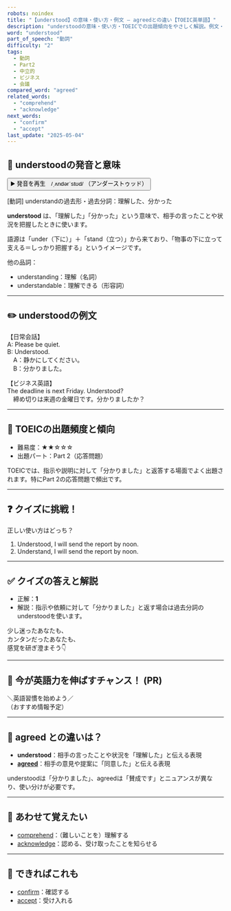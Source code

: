 ```yaml
---
robots: noindex
title: "【understood】の意味・使い方・例文 ― agreedとの違い【TOEIC英単語】"
description: "understoodの意味・使い方・TOEICでの出題傾向をやさしく解説。例文・クイズ付きでagreedとの違いもわかりやすく学べます。"
word: "understood"
part_of_speech: "動詞"
difficulty: "2"
tags:
  - 動詞
  - Part2
  - 中立的
  - ビジネス
  - 会議
compared_word: "agreed"
related_words:
  - "comprehend"
  - "acknowledge"
next_words:
  - "confirm"
  - "accept"
last_update: "2025-05-04"
---
```


## 🔰 understoodの発音と意味

<button class="play-audio" onclick="playTTS('understood')">
  <span class="play-audio-main">
    ▶️ 発音を再生　/ˌʌndərˈstʊd/
  </span>
  <span class="play-audio-sub">
    （アンダーストゥッド）
  </span>
</button>

[動詞] understandの過去形・過去分詞：理解した、分かった

**understood** は、「理解した」「分かった」という意味で、相手の言ったことや状況を把握したときに使います。

語源は「under（下に）」＋「stand（立つ）」から来ており、「物事の下に立って支える＝しっかり把握する」というイメージです。

他の品詞：  
- understanding：理解（名詞）
- understandable：理解できる（形容詞）

---

## ✏️ understoodの例文

【日常会話】  
A: Please be quiet.  
B: Understood.  
　A：静かにしてください。  
　B：分かりました。

【ビジネス英語】  
The deadline is next Friday. Understood?  
　締め切りは来週の金曜日です。分かりましたか？

---

## 🎯 TOEICの出題頻度と傾向

- 難易度：★★☆☆☆
- 出題パート：Part 2（応答問題）

TOEICでは、指示や説明に対して「分かりました」と返答する場面でよく出題されます。特にPart 2の応答問題で頻出です。

---

## ❓ クイズに挑戦！

正しい使い方はどっち？

1. Understood, I will send the report by noon.  
2. Understand, I will send the report by noon.

---

## ✅ クイズの答えと解説

- 正解：**1**
- 解説：指示や依頼に対して「分かりました」と返す場合は過去分詞のunderstoodを使います。

少し迷ったあなたも、  
カンタンだったあなたも、  
感覚を研ぎ澄まそう👇️

---

## 🚀 今が英語力を伸ばすチャンス！ (PR)

<div class="info-center">
＼英語習慣を始めよう／<br>  
（おすすめ情報予定）
</div>

---

## 🤔  agreed との違いは？

- **understood**：相手の言ったことや状況を「理解した」と伝える表現
- **[agreed](/word/agreed)**：相手の意見や提案に「同意した」と伝える表現

understoodは「分かりました」、agreedは「賛成です」とニュアンスが異なり、使い分けが必要です。

---

## 🧩 あわせて覚えたい

- [comprehend](/word/comprehend)：（難しいことを）理解する
- [acknowledge](/word/acknowledge)：認める、受け取ったことを知らせる

---

## 📖 できればこれも

- [confirm](/word/confirm)：確認する
- [accept](/word/accept)：受け入れる

<!-- cvid: aid39_bid13 -->
